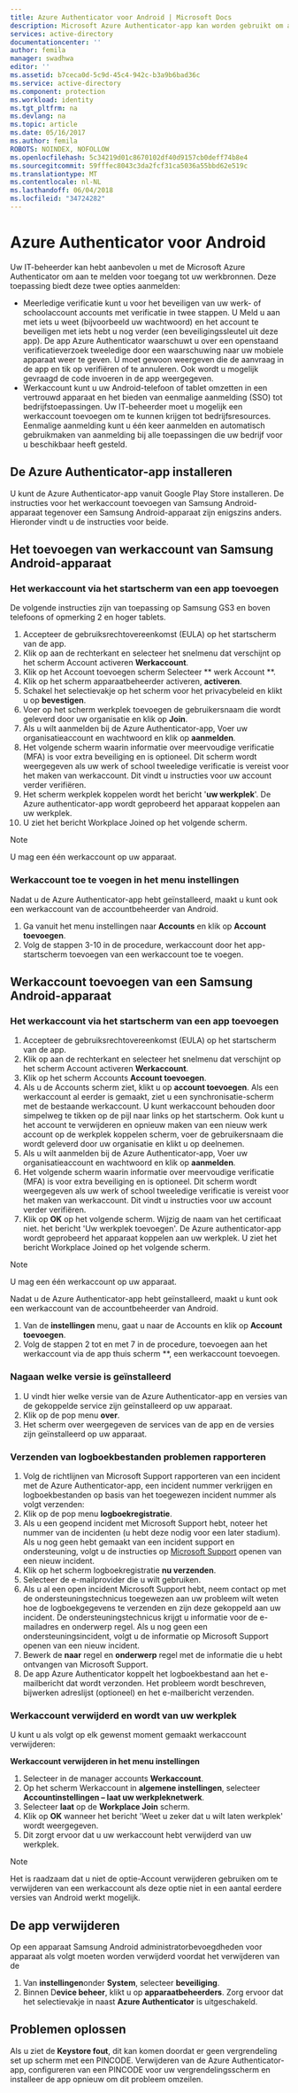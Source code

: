 ```yaml
---
title: Azure Authenticator voor Android | Microsoft Docs
description: Microsoft Azure Authenticator-app kan worden gebruikt om aan te melden voor toegang tot bronnen op het werk. De app Azure Authenticator waarschuwt u over een openstaand verificatieverzoek tweeledige door een waarschuwing naar uw mobiele apparaat weer te geven.
services: active-directory
documentationcenter: ''
author: femila
manager: swadhwa
editor: ''
ms.assetid: b7ceca0d-5c9d-45c4-942c-b3a9b6bad36c
ms.service: active-directory
ms.component: protection
ms.workload: identity
ms.tgt_pltfrm: na
ms.devlang: na
ms.topic: article
ms.date: 05/16/2017
ms.author: femila
ROBOTS: NOINDEX, NOFOLLOW
ms.openlocfilehash: 5c34219d01c8670102df40d9157cb0deff74b8e4
ms.sourcegitcommit: 59fffec8043c3da2fcf31ca5036a55bbd62e519c
ms.translationtype: MT
ms.contentlocale: nl-NL
ms.lasthandoff: 06/04/2018
ms.locfileid: "34724282"
---
```

# <a name="azure-authenticator-for-android"></a>Azure Authenticator voor Android
Uw IT-beheerder kan hebt aanbevolen u met de Microsoft Azure Authenticator om aan te melden voor toegang tot uw werkbronnen. Deze toepassing biedt deze twee opties aanmelden:

* Meerledige verificatie kunt u voor het beveiligen van uw werk- of schoolaccount accounts met verificatie in twee stappen. U Meld u aan met iets u weet (bijvoorbeeld uw wachtwoord) en het account te beveiligen met iets hebt u nog verder (een beveiligingssleutel uit deze app). De app Azure Authenticator waarschuwt u over een openstaand verificatieverzoek tweeledige door een waarschuwing naar uw mobiele apparaat weer te geven. U moet gewoon weergeven die de aanvraag in de app en tik op verifiëren of te annuleren. Ook wordt u mogelijk gevraagd de code invoeren in de app weergegeven.
* Werkaccount kunt u uw Android-telefoon of tablet omzetten in een vertrouwd apparaat en het bieden van eenmalige aanmelding (SSO) tot bedrijfstoepassingen. Uw IT-beheerder moet u mogelijk een werkaccount toevoegen om te kunnen krijgen tot bedrijfsresources. Eenmalige aanmelding kunt u één keer aanmelden en automatisch gebruikmaken van aanmelding bij alle toepassingen die uw bedrijf voor u beschikbaar heeft gesteld.

## <a name="installing-the-azure-authenticator-app"></a>De Azure Authenticator-app installeren
U kunt de Azure Authenticator-app vanuit Google Play Store installeren.
De instructies voor het werkaccount toevoegen van Samsung Android-apparaat tegenover een Samsung Android-apparaat zijn enigszins anders. Hieronder vindt u de instructies voor beide.

## <a name="adding-the-work-account-from-samsung-android-device"></a>Het toevoegen van werkaccount van Samsung Android-apparaat
### <a name="adding-the-work-account-through-the-app-home-screen"></a>Het werkaccount via het startscherm van een app toevoegen
De volgende instructies zijn van toepassing op Samsung GS3 en boven telefoons of opmerking 2 en hoger tablets.

1. Accepteer de gebruiksrechtovereenkomst (EULA) op het startscherm van de app.
2. Klik op aan de rechterkant en selecteer het snelmenu dat verschijnt op het scherm Account activeren **Werkaccount**.
3. Klik op het Account toevoegen scherm Selecteer ** werk Account **.
4. Klik op het scherm apparaatbeheerder activeren, **activeren**.
5. Schakel het selectievakje op het scherm voor het privacybeleid en klikt u op **bevestigen**.
6. Voer op het scherm werkplek toevoegen de gebruikersnaam die wordt geleverd door uw organisatie en klik op **Join**.
7. Als u wilt aanmelden bij de Azure Authenticator-app, Voer uw organisatieaccount en wachtwoord en klik op **aanmelden**.
8. Het volgende scherm waarin informatie over meervoudige verificatie (MFA) is voor extra beveiliging en is optioneel. Dit scherm wordt weergegeven als uw werk of school tweeledige verificatie is vereist voor het maken van werkaccount. Dit vindt u instructies voor uw account verder verifiëren.
9. Het scherm werkplek koppelen wordt het bericht '**uw werkplek**'. De Azure authenticator-app wordt geprobeerd het apparaat koppelen aan uw werkplek.
10. U ziet het bericht Workplace Joined op het volgende scherm.

> [!NOTE]
> U mag een één werkaccount op uw apparaat.
> 
> 

### <a name="adding-the-work-account-from-the-settings-menu"></a>Werkaccount toe te voegen in het menu instellingen
Nadat u de Azure Authenticator-app hebt geïnstalleerd, maakt u kunt ook een werkaccount van de accountbeheerder van Android.

1. Ga vanuit het menu instellingen naar **Accounts** en klik op **Account toevoegen**.
2. Volg de stappen 3-10 in de procedure, werkaccount door het app-startscherm toevoegen van een werkaccount toe te voegen.

## <a name="adding-the-work-account-from-a-non-samsung-android-device"></a>Werkaccount toevoegen van een Samsung Android-apparaat
### <a name="adding-the-work-account-through-the-app-home-screen"></a>Het werkaccount via het startscherm van een app toevoegen
1. Accepteer de gebruiksrechtovereenkomst (EULA) op het startscherm van de app.
2. Klik op aan de rechterkant en selecteer het snelmenu dat verschijnt op het scherm Account activeren **Werkaccount**.
3. Klik op het scherm Accounts **Account toevoegen**.
4. Als u de Accounts scherm ziet, klikt u op **account toevoegen**. Als een werkaccount al eerder is gemaakt, ziet u een synchronisatie-scherm met de bestaande werkaccount. U kunt werkaccount behouden door simpelweg te tikken op de pijl naar links op het startscherm. Ook kunt u het account te verwijderen en opnieuw maken van een nieuw werk account op de werkplek koppelen scherm, voer de gebruikersnaam die wordt geleverd door uw organisatie en klikt u op deelnemen.
5. Als u wilt aanmelden bij de Azure Authenticator-app, Voer uw organisatieaccount en wachtwoord en klik op **aanmelden**.
6. Het volgende scherm waarin informatie over meervoudige verificatie (MFA) is voor extra beveiliging en is optioneel. Dit scherm wordt weergegeven als uw werk of school tweeledige verificatie is vereist voor het maken van werkaccount. Dit vindt u instructies voor uw account verder verifiëren.
7. Klik op **OK** op het volgende scherm. Wijzig de naam van het certificaat niet.
   het bericht 'Uw werkplek toevoegen'. De Azure authenticator-app wordt geprobeerd het apparaat koppelen aan uw werkplek.
   U ziet het bericht Workplace Joined op het volgende scherm.

> [!NOTE]
> U mag een één werkaccount op uw apparaat.
> 
> 

Nadat u de Azure Authenticator-app hebt geïnstalleerd, maakt u kunt ook een werkaccount van de accountbeheerder van Android.

1. Van de **instellingen** menu, gaat u naar de Accounts en klik op **Account toevoegen**.
2. Volg de stappen 2 tot en met 7 in de procedure, toevoegen aan het werkaccount via de app thuis scherm **, een werkaccount toevoegen.

### <a name="how-to-find-out-which-version-is-installed"></a>Nagaan welke versie is geïnstalleerd
1. U vindt hier welke versie van de Azure Authenticator-app en versies van de gekoppelde service zijn geïnstalleerd op uw apparaat.
2. Klik op de pop menu **over**.
3. Het scherm over weergegeven de services van de app en de versies zijn geïnstalleerd op uw apparaat.

### <a name="sending-log-files-to-report-issues"></a>Verzenden van logboekbestanden problemen rapporteren
1. Volg de richtlijnen van Microsoft Support rapporteren van een incident met de Azure Authenticator-app, een incident nummer verkrijgen en logboekbestanden op basis van het toegewezen incident nummer als volgt verzenden:
2. Klik op de pop menu **logboekregistratie**.
3. Als u een geopend incident met Microsoft Support hebt, noteer het nummer van de incidenten (u hebt deze nodig voor een later stadium). Als u nog geen hebt gemaakt van een incident support en ondersteuning, volgt u de instructies op [Microsoft Support](https://support.microsoft.com/en-us/contactus) openen van een nieuw incident.
4. Klik op het scherm logboekregistratie **nu verzenden**.
5. Selecteer de e-mailprovider die u wilt gebruiken.
6. Als u al een open incident Microsoft Support hebt, neem contact op met de ondersteuningstechnicus toegewezen aan uw probleem wilt weten hoe de logboekgegevens te verzenden en zijn deze gekoppeld aan uw incident. De ondersteuningstechnicus krijgt u informatie voor de e-mailadres en onderwerp regel. Als u nog geen een ondersteuningsincident, volgt u de informatie op Microsoft Support openen van een nieuw incident.
7. Bewerk de **naar** regel en **onderwerp** regel met de informatie die u hebt ontvangen van Microsoft Support.
8. De app Azure Authenticator koppelt het logboekbestand aan het e-mailbericht dat wordt verzonden. Het probleem wordt beschreven, bijwerken adreslijst (optioneel) en het e-mailbericht verzenden.

### <a name="deleting-the-work-account-and-leaving-your-workplace"></a>Werkaccount verwijderd en wordt van uw werkplek
U kunt u als volgt op elk gewenst moment gemaakt werkaccount verwijderen:

**Werkaccount verwijderen in het menu instellingen**

1. Selecteer in de manager accounts **Werkaccount**.
2. Op het scherm Werkaccount in **algemene instellingen**, selecteer **Accountinstellingen – laat uw werkpleknetwerk**.
3. Selecteer **laat** op de **Workplace Join** scherm.
4. Klik op **OK** wanneer het bericht 'Weet u zeker dat u wilt laten werkplek' wordt weergegeven.
5. Dit zorgt ervoor dat u uw werkaccount hebt verwijderd van uw werkplek.

> [!NOTE]
> Het is raadzaam dat u niet de optie-Account verwijderen gebruiken om te verwijderen van een werkaccount als deze optie niet in een aantal eerdere versies van Android werkt mogelijk.
> 
> 

## <a name="uninstalling-the-app"></a>De app verwijderen
Op een apparaat Samsung Android administratorbevoegdheden voor apparaat als volgt moeten worden verwijderd voordat het verwijderen van de 

1. Van **instellingen**onder **System**, selecteer **beveiliging**.
2. Binnen D**evice beheer**, klikt u op **apparaatbeheerders**. Zorg ervoor dat het selectievakje in naast **Azure Authenticator** is uitgeschakeld.

## <a name="troubleshooting"></a>Problemen oplossen
Als u ziet de **Keystore fout**, dit kan komen doordat er geen vergrendeling set up scherm met een PINCODE. Verwijderen van de Azure Authenticator-app, configureren van een PINCODE voor uw vergrendelingsscherm en installeer de app opnieuw om dit probleem omzeilen.

